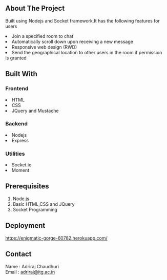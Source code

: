 <!-- ABOUT THE PROJECT -->
## About The Project
Built using Nodejs and Socket framework.It has the following features for users

<li>Join a specified room to chat</li>
<li>Automatically scroll down upon receiving a new message</li>
<li>Responsive web design (RWD)</li>
<li>Send the geographical location to other users in the room if permission is granted</li>

## Built With

### Frontend
<li>HTML</li>
<li>CSS</li>
<li>JQuery and Mustache</li>

### Backend
<li>Nodejs</li>
<li>Express</li>

### Utilities
<li>Socket.io</li>
<li>Moment</li>

## Prerequisites
1. Node.js
2. Basic HTML,CSS and JQuery
3. Socket Programming

## Deployment
https://enigmatic-gorge-60782.herokuapp.com/

<!-- CONTACT -->
## Contact
Name : Adriraj Chaudhuri<br>
Email : adriraj@itg.ac.in

